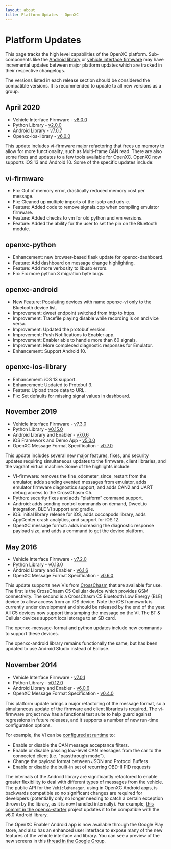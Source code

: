 ```yaml
---
layout: about
title: Platform Updates - OpenXC
---
```


<div class="page-header">
    <h1>Platform Updates</h1>
</div>

This page tracks the high level capabilities of the OpenXC platform. Sub-components like the [Android
library](https://github.com/openxc/openxc-android) or [vehicle interface
firmware](https://github.com/openxc/vi-firmware) may have incremental updates
between major platform updates which are tracked in their respective changelogs.

The versions listed in each release section should be considered the compatible versions. It is
recommended to update to all new versions as a group.



## April 2020

* Vehicle Interface Firmware - [v8.0.0](https://github.com/openxc/vi-firmware/releases/tag/8.0.0)
* Python Library - [v2.0.0](https://github.com/openxc/openxc-python/releases/tag/2.0.0)
* Android Library - [v7.0.7](https://github.com/openxc/openxc-android/releases/tag/v7.0.7)
* Openxc-ios-library - [v6.0.0](https://github.com/openxc/openxc-ios-library/releases/tag/6.0.0)

This update includes vi-firmware major refactoring that frees up memory to allow for more functionality, such as Multi-frame CAN read. There are also some fixes and updates to a few tools available for OpenXC.  OpenXC now supports iOS 13 and Android 10.  Some of the specific updates include:

## vi-firmware 

* Fix: Out of memory error, drastically reduced memory cost per message.
* Fix: Cleaned up multiple imports of the isotp and uds-c.
* Feature: Added code to remove signals.cpp when compiling emulator firmware.
* Feature: Added checks to vm for old python and vm versions.
* Feature: Added the ability for the user to set the pin on the Bluetooth module.

## openxc-python 

* Enhancement: new browser-based flask update for openxc-dashboard.
* Feature: Add dashboard on message change highlighting.
* Feature: Add more verbosity to libusb errors.
* Fix: Fix more python 3 migration byte bugs.

## openxc-android 

* New Feature: Populating devices with name openxc-vi only to the Bluetooth device list.
* Improvement: dweet endpoint switched from http to https.
* Improvement: Tracefile playing disable while recording is on and vice versa.
* Improvement: Updated the protobuf version.
* Improvement: Push Notifications to Enabler app.
* Improvement: Enabler able to handle more than 60 signals.
* Improvement: More complexed diagnostic responses for Emulator.
* Enhancement: Support Android 10.

## openxc-ios-library 

* Enhancement: iOS 13 support.
* Enhancement: Updated to Protobuf 3.
* Feature: Upload trace data to URL.
* Fix: Set defaults for missing signal values in dashboard.



## November 2019

* Vehicle Interface Firmware - [v7.3.0](https://github.com/openxc/vi-firmware/releases/tag/v7.3.0)
* Python Library - [v0.15.0](https://github.com/openxc/openxc-python/releases/tag/v0.15.0)
* Android Library and Enabler - [v7.0.6](https://github.com/openxc/openxc-android/releases/tag/v7.0.6)
* iOS Framework and Demo App - [v5.0.0](https://github.com/openxc/openxc-ios-library/releases/tag/5.0.0)
* OpenXC Message Format Specification - [v0.7.0](https://github.com/openxc/openxc-message-format/releases/tag/v0.7.0)

This update includes several new major features, fixes, and security updates requiring simultaneous updates to the firmware, client libraries, and the vagrant virtual machine.
Some of the highlights include:
* VI-firmware: removes the fine_odometer_since_restart from the emulator, adds sending evented messages from emulator, adds emulator firmware diagnostics support, and adds CAN2 and UART debug access to the CrossChasm C5.
* Python: security fixes and adds “platform” command support.
* Android: adds sending control commands on demand, Dweet.io integration, BLE VI support and gradle.
* iOS: initial library release for iOS, adds cocoapods library, adds AppCenter crash analytics, and support for iOS 12.
* OpenXC message format: adds increasing the diagnostic response payload size, and adds a command to get the device platform.



## May 2016

* Vehicle Interface Firmware - [v7.2.0](https://github.com/openxc/vi-firmware/releases/tag/v7.2.0)
* Python Library - [v0.13.0](https://github.com/openxc/openxc-python/releases/tag/v0.13.0)
* Android Library and Enabler - [v6.1.6](https://github.com/openxc/openxc-android/releases/tag/v6.1.6)
* OpenXC Message Format Specification - [v0.6.0](https://github.com/openxc/openxc-message-format/releases/tag/v0.6.0)

This update supports new VIs from 
[CrossChasm](http://vi-firmware.openxcplatform.com/en/master/platforms/crosschasm-c5.html) 
that are available for use. The first is the CrossChasm C5 Cellular device which
provides GSM connectivity. The second is a CrossChasm C5 Bluetooth Low Energy (BLE) device to allow access 
from an iOS device. Note the iOS framework is currently under development and should be released by the end of
the year. All C5 devices now support timstamping the message on the VI. The BT & Cellular devices support 
local storage to an SD card.

The openxc-message-format and python updates include new commands to support these devices.

The openxc-android library remains functionally the same, but has been updated to use Android Studio
instead of Eclipse. 

## November 2014

* Vehicle Interface Firmware - [v7.0.1](https://github.com/openxc/vi-firmware/releases/tag/v7.0.1)
* Python Library - [v0.12.0](https://github.com/openxc/openxc-python/releases/tag/v0.12.0)
* Android Library and Enabler - [v6.0.6](https://github.com/openxc/openxc-android/releases/tag/v6.0.6)
* OpenXC Message Format Specification - [v0.4.0](https://github.com/openxc/openxc-message-format/releases/tag/v0.4.0)

This platform update brings a major refactoring of the message format, so a
simultaneous update of the firmware and client libraries is required. The
vi-firmware project now has a functional test suite to help guard against
regressions in future releases, and it supports a number of new run-time
configuration options.

For example, the VI can be [configured at
runtime](https://github.com/openxc/openxc-message-format/blob/master/JSON.mkd#commands)
to:

* Enable or disable the CAN message acceptance filters.
* Enable or disable passing low-level CAN messages from the car to the connected
  client (i.e. "passthrough mode").
* Change the payload format between JSON and Protocol Buffers
* Enable or disable the built-in set of recurring OBD-II PID requests

The internals of the Android library are significantly refactored to enable
greater flexibility to deal with different types of messages from the vehicle.
The public API for the `VehicleManager`, using in OpenXC Android apps, is
backwards compatible so no significant changes are required for developers
(potentially only no longer needing to catch a certain exception thrown by the
library, as it is now handled internally). For example, [this commit in the
openxc-starter](https://github.com/openxc/openxc-starter/commit/72aae8a529c506384185b41fd90fd753c350b5cc)
project updates it to be compatible with the v6.0 Android library.

The OpenXC Enabler Android app is now available through the Google Play store,
and also has an enhanced user interface to expose many of the new features of
the vehicle interface and library. You can see a preview of the new screens in
this [thread in the Google Group](https://groups.google.com/forum/#!topic/openxc/WSl92Bpt-K8).

<!--
list of known issues is not up to date.  Keeping in commented out for future reference in case we
need to include this section in the update pages again.

 ## Known Issues

This section describes known issues related to the new updates for the platform. 
See the issues on github.com for each project for other know issues.

* The VI firmware does not yet support receive commands serialized using the
  protocol buffer format. It only supports outputting data using this format
  (see [#313](https://github.com/openxc/vi-firmware/issues/313)).
* The run-time configuration options for the VI are not persistent - if the VI
  is power cycled, it will reset to the compile-time defaults in your firmware
  build (see [#316](https://github.com/openxc/vi-firmware/issues/316)).
* The modem_configuration command from Python is not working currently. See 
  [#80](https://github.com/openxc/openxc-python/issues/80) and 
  [#350](https://github.com/openxc/vi-firmware/issues/350).
   -->
